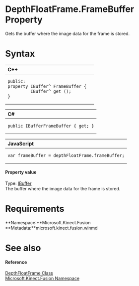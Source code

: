 DepthFloatFrame.FrameBuffer Property  
====================================  

Gets the buffer where the image data for the frame is stored. <span id="syntaxSection"></span>

Syntax  
======  

<table>
<colgroup>
<col width="100%" />
</colgroup>
<thead>
<tr class="header">
<th align="left">C++</th>
</tr>
</thead>
<tbody>
<tr class="odd">
<td align="left"><pre><code>public:  
property IBuffer^ FrameBuffer {  
         IBuffer^ get ();  
}</code></pre></td>
</tr>
</tbody>
</table>

<table>
<colgroup>
<col width="100%" />
</colgroup>
<thead>
<tr class="header">
<th align="left">C#</th>
</tr>
</thead>
<tbody>
<tr class="odd">
<td align="left"><pre><code>public IBufferFrameBuffer { get; }</code></pre></td>
</tr>
</tbody>
</table>

<table>
<colgroup>
<col width="100%" />
</colgroup>
<thead>
<tr class="header">
<th align="left">JavaScript</th>
</tr>
</thead>
<tbody>
<tr class="odd">
<td align="left"><pre><code>var frameBuffer = depthFloatFrame.frameBuffer;</code></pre></td>
</tr>
</tbody>
</table>

<span id="ID4ER"></span>
#### Property value  

Type: [IBuffer](http://msdn.microsoft.com/en-us/library/windows.storage.streams.ibuffer.aspx)  
The buffer where the image data for the frame is stored.  

<span id="requirements"></span>

Requirements  
============  

**Namespace:**Microsoft.Kinect.Fusion  
**Metadata:**microsoft.kinect.fusion.winmd  

<span id="ID4E3"></span>

See also  
========  

<span id="ID4E5"></span>
#### Reference  

[DepthFloatFrame Class](../../DepthFloatFrame_Class.md)  
 [Microsoft.Kinect.Fusion Namespace](../../../Kinect.Fusion.md)  



<!--Please do not edit the data in the comment block below.-->
<!--
TOCTitle : FrameBuffer Property
RLTitle : DepthFloatFrame.FrameBuffer Property
KeywordK : FrameBuffer property
KeywordK : DepthFloatFrame.FrameBuffer property
KeywordF : Microsoft.Kinect.Fusion.DepthFloatFrame.FrameBuffer
KeywordF : DepthFloatFrame.FrameBuffer
KeywordF : FrameBuffer
KeywordF : Microsoft.Kinect.Fusion.DepthFloatFrame.FrameBuffer
KeywordA : P:Microsoft.Kinect.Fusion.DepthFloatFrame.FrameBuffer
AssetID : P:Microsoft.Kinect.Fusion.DepthFloatFrame.FrameBuffer
Locale : en-us
CommunityContent : 1
APIType : Managed
APILocation : microsoft.kinect.fusion.winmd
APIName : Microsoft.Kinect.Fusion.DepthFloatFrame.FrameBuffer
TargetOS : Windows
TopicType : kbSyntax
DevLang : VB
DevLang : CSharp
DevLang : JavaScript
DevLang : C++
DocSet : K4Wv2
ProjType : K4Wv2Proj
Technology : Kinect for Windows
Product : Kinect for Windows SDK v2
productversion : 20
-->
